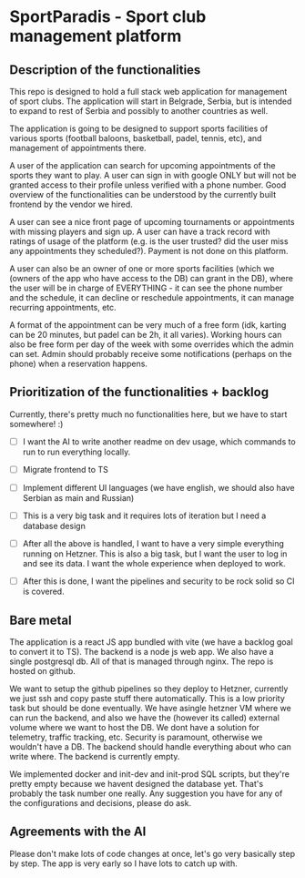 # SportParadis - Sport club management platform

## Description of the functionalities

This repo is designed to hold a full stack web application for management of sport clubs. The application will start in Belgrade, Serbia, but is intended to expand to rest of Serbia and possibly to another countries as well.

The application is going to be designed to support sports facilities of various sports (football baloons, basketball, padel, tennis, etc), and management of appointments there.

A user of the application can search for upcoming appointments of the sports they want to play. A user can sign in with google ONLY but will not be granted access to their profile unless verified with a phone number. Good overview of the functionalities can be understood by the currently built frontend by the vendor we hired.

 A user can see a nice front page of upcoming tournaments or appointments with missing players and sign up. A user can have a track record with ratings of usage of the platform (e.g. is the user trusted? did the user miss any appointments they scheduled?). Payment is not done on this platform.
 
 A user can also be an owner of one or more sports facilities (which we (owners of the app who have access to the DB) can grant in the DB), where the user will be in charge of EVERYTHING - it can see the phone number and the schedule, it can decline or reschedule appointments, it can manage recurring appointments, etc.
 
 A format of the appointment can be very much of a free form (idk, karting can be 20 minutes, but padel can be 2h, it all varies). Working hours can also be free form per day of the week with some overrides which the admin can set. Admin should probably receive some notifications (perhaps on the phone) when a reservation happens.

 ## Prioritization of the functionalities + backlog

 Currently, there's pretty much no functionalities here, but we have to start somewhere! :)

- [ ] I want the AI to write another readme on dev usage, which commands to run to run everything locally.
- [ ] Migrate frontend to TS
- [ ] Implement different UI languages (we have english, we should also have Serbian as main and Russian)
- [ ] This is a very big task and it requires lots of iteration but I need a database design
- [ ] After all the above is handled, I want to have a very simple everything running on Hetzner. This is also a big task, but I want the user to log in and see its data. I want the whole experience when deployed to work.
- [ ] After this is done, I want the pipelines and security to be rock solid so CI is covered.


 ## Bare metal

 The application is a react JS app bundled with vite (we have a backlog goal to convert it to TS). The backend is a node js web app. We also have a single postgresql db. All of that is managed through nginx. The repo is hosted on github.

 We want to setup the github pipelines so they deploy to Hetzner, currently we just ssh and copy paste stuff there automatically. This is a low priority task but should be done eventually. We have asingle hetzner VM where we can run the backend, and also we have the (however its called) external volume where we want to host the DB. We dont have a solution for telemetry, traffic tracking, etc. Security is paramount, otherwise we wouldn't have a DB. The backend should handle everything about who can write where. The backend is currently empty.

 We implemented docker and init-dev and init-prod SQL scripts, but they're pretty empty because we havent designed the database yet. That's probably the task number one really. Any suggestion you have for any of the configurations and decisions, please do ask. 

 ## Agreements with the AI

 Please don't make lots of code changes at once, let's go very basically step by step. The app is very early so I have lots to catch up with. 